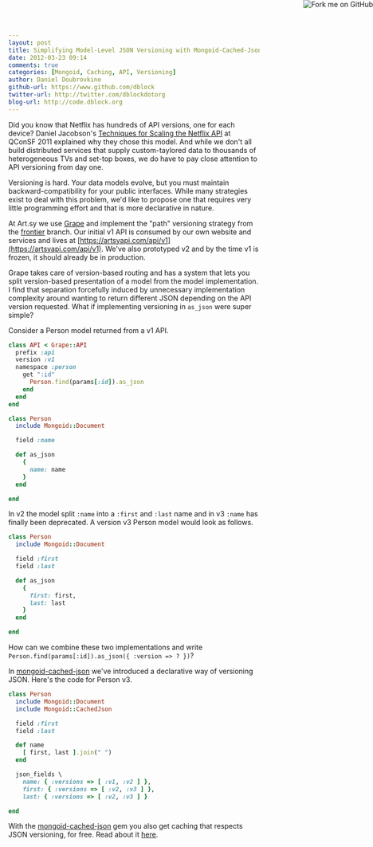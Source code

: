 ```yaml
---
layout: post
title: Simplifying Model-Level JSON Versioning with Mongoid-Cached-Json
date: 2012-03-23 09:14
comments: true
categories: [Mongoid, Caching, API, Versioning]
author: Daniel Doubrovkine
github-url: https://www.github.com/dblock
twitter-url: http://twitter.com/dblockdotorg
blog-url: http://code.dblock.org
---
```

Did you know that Netflix has hundreds of API versions, one for each device? Daniel Jacobson's [Techniques for Scaling the Netflix API](http://www.slideshare.net/danieljacobson/techniques-for-scaling-the-netflix-api-qcon-sf) at QConSF 2011 explained why they chose this model. And while we don't all build distributed services that supply custom-taylored data to thousands of heterogeneous TVs and set-top boxes, we do have to pay close attention to API versioning from day one.

Versioning is hard. Your data models evolve, but you must maintain backward-compatibility for your public interfaces. While many strategies exist to deal with this problem, we'd like to propose one that requires very little programming effort and that is more declarative in nature.

At Art.sy we use [Grape](http://github.com/intridea/grape) and implement the "path" versioning strategy from the [frontier](http://github.com/intridea/grape/tree/frontier) branch. Our initial v1 API is consumed by our own website and services and lives at [https://artsyapi.com/api/v1](https://artsyapi.com/api/v1). We've also prototyped v2 and by the time v1 is frozen, it should already be in production.

Grape takes care of version-based routing and has a system that lets you split version-based presentation of a model from the model implementation. I find that separation forcefully induced by unnecessary implementation complexity around wanting to return different JSON depending on the API version requested. What if implementing versioning in `as_json` were super simple?

Consider a Person model returned from a v1 API.

``` ruby
class API < Grape::API
  prefix :api
  version :v1
  namespace :person
    get ":id"
      Person.find(params[:id]).as_json
    end
  end
end
```

``` ruby
class Person
  include Mongoid::Document

  field :name

  def as_json
    {
      name: name
    }
  end

end
```

In v2 the model split `:name` into a `:first` and `:last` name and in v3 `:name` has finally been deprecated. A version v3 Person model would look as follows.

``` ruby
class Person
  include Mongoid::Document

  field :first
  field :last

  def as_json
    {
      first: first,
      last: last
    }
  end

end
```

How can we combine these two implementations and write `Person.find(params[:id]).as_json({ :version => ? })`?

In [mongoid-cached-json](http://github.com/dblock/mongoid-cached-json) we've introduced a declarative way of versioning JSON. Here's the code for Person v3.

``` ruby
class Person
  include Mongoid::Document
  include Mongoid::CachedJson

  field :first
  field :last

  def name
    [ first, last ].join(" ")
  end

  json_fields \
    name: { :versions => [ :v1, :v2 ] },
    first: { :versions => [ :v2, :v3 ] },
    last: { :versions => [ :v2, :v3 ] }

end
```

With the [mongoid-cached-json](http://github.com/dblock/mongoid-cached-json) gem you also get caching that respects JSON versioning, for free. Read about it [here](http://artsy.github.com/blog/2012/02/20/caching-model-json-with-mongoid-cached-json/).

<!-- more -->

<a href="http://github.com/dblock/mongoid-cached-json"><img style="position: absolute; top: 0; right: 0; border: 0;" src="https://a248.e.akamai.net/assets.github.com/img/30f550e0d38ceb6ef5b81500c64d970b7fb0f028/687474703a2f2f73332e616d617a6f6e6177732e636f6d2f6769746875622f726962626f6e732f666f726b6d655f72696768745f6f72616e67655f6666373630302e706e67" alt="Fork me on GitHub"></a>
